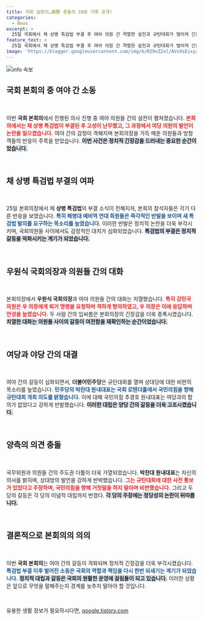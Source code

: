 ```yaml
---
title: 국회 실랑이…與野 충돌의 10분 기록 공개!
categories:
  - News
excerpt: >
  25일 국회에서 채 상병 특검법 부결 후 여야 의원 간 격렬한 설전과 규탄대회가 벌어져 긴장감이 감돌았다. “개판” 발언을 두고 우원식 의장이 여당 의원에게 강하게 지적하며 상황은 더 악화됐다. 이 사태의 배경과 이후 전개를 파헤친다!
feature_text: >
  25일 국회에서 채 상병 특검법 부결 후 여야 의원 간 격렬한 설전과 규탄대회가 벌어져 긴장감이 감돌았다. “개판” 발언을 두고 우원식 의장이 여당 의원에게 강하게 지적하며 상황은 더 악화됐다. 이 사태의 배경과 이후 전개를 파헤친다!
image: 'https://blogger.googleusercontent.com/img/b/R29vZ2xl/AVvXsEixyZcFfHzMRdzZMjFBmAUKJYCLCGyLL1o632UiGVXcaFdKo_bkvkuCioo0uUKlGfBVcT3P84aROyZIXSBEx3Aw5nCQ3pTgDom1WDC4m8eifvWiAmWEEVb4x6G_l8C0QH225ldMjyaFvpxGEBGNO37VmDTDMHGhJPq73UglMfDca1-0aw/s1600/blogspot.png'
---
```


<p><img src="https://blogger.googleusercontent.com/img/b/R29vZ2xl/AVvXsEixyZcFfHzMRdzZMjFBmAUKJYCLCGyLL1o632UiGVXcaFdKo_bkvkuCioo0uUKlGfBVcT3P84aROyZIXSBEx3Aw5nCQ3pTgDom1WDC4m8eifvWiAmWEEVb4x6G_l8C0QH225ldMjyaFvpxGEBGNO37VmDTDMHGhJPq73UglMfDca1-0aw/s1600/blogspot.png" alt="info 속보" /></p>

<h2 data-ke-size="size26">국회 본회의 중 여야 간 소동</h2>

<p data-ke-size="size16">&nbsp;</p>

<p>이번 <b>국회 본회의</b>에서 진행된 의사 진행 중 여야 의원들 간의 설전이 펼쳐졌습니다. <b><span style="color: #ee2323;">본회의에서는 채 상병 특검법이 부결된 후 고성이 난무했고, 그 과정에서 여당 의원의 발언이 논란을 일으켰습니다.</span></b> 여야 간의 감정이 격해지며 본회의장을 가득 메운 의원들과 방청객들의 반응이 주목을 받았습니다. <b><span style="background-color: #21538527;">이번 사건은 정치적 긴장감을 드러내는 중요한 순간이었습니다.</span></b> </p>

<p data-ke-size="size16">&nbsp;</p>

<h2 data-ke-size="size26">채 상병 특검법 부결의 여파</h2>

<p data-ke-size="size16">&nbsp;</p>

<p>25일 본회의장에서 채 <b>상병 특검법</b>의 부결 소식이 전해지자, 본회의 참석자들은 각기 다른 반응을 보였습니다. <b><span style="color: #1a5490;">특히 해병대 예비역 연대 회원들은 즉각적인 반발을 보이며 새 특검법 발의를 요구하는 목소리를 높였습니다.</span></b> 이러한 반발은 정치적 논란을 더욱 부각시키며, 국회의원들 사이에서도 감정적인 대치가 심화되었습니다. <b><span style="background-color: #21538527;">특검법의 부결은 정치적 갈등을 악화시키는 계기가 되었습니다.</span></b></p>

<p data-ke-size="size16">&nbsp;</p>

<h2 data-ke-size="size26">우원식 국회의장과 의원들 간의 대화</h2>

<p data-ke-size="size16">&nbsp;</p>

<p>본회의장에서 <b>우원식 국회의장</b>과 여야 의원들 간의 대화는 치열했습니다. <b><span style="color: #ee2323;">특히 강민국 의원은 우 의장에게 퇴거 명령을 요청하며 격하게 항의하였고, 우 의장은 이에 응답하며 언성을 높였습니다.</span></b> 두 사람 간의 입씨름은 본회의장의 긴장감을 더욱 증폭시켰습니다. <b><span style="background-color: #21538527;">치열한 대화는 의원들 사이의 갈등이 여전함을 재확인하는 순간이었습니다.</span></b></p>

<p data-ke-size="size16">&nbsp;</p>

<h2 data-ke-size="size26">여당과 야당 간의 대결</h2>

<p data-ke-size="size16">&nbsp;</p>

<p>여야 간의 갈등이 심화되면서, <b>더불어민주당</b>은 규탄대회를 열며 상대당에 대한 비판의 목소리를 높였습니다. <b><span style="color: #1a5490;">민주당의 박찬대 원내대표는 국회 로텐더홀에서 국민의힘을 향해 규탄대회 개최 의도를 밝혔습니다.</span></b> 이에 대해 국민의힘 추경호 원내대표는 여당과의 합의가 없었다고 강하게 반발했습니다. <b><span style="background-color: #21538527;">이러한 대립은 양당 간의 갈등을 더욱 고조시켰습니다.</span></b></p>

<p data-ke-size="size16">&nbsp;</p>

<h2 data-ke-size="size26">양측의 의견 충돌</h2>

<p data-ke-size="size16">&nbsp;</p>

<p>국무위원과 의원들 간의 주도권 다툼이 더욱 가열되었습니다. <b>박찬대 원내대표</b>는 자신의 의사를 밝히며, 상대방의 발언을 강하게 반박했습니다. <b><span style="color: #ee2323;">그는 규탄대회에 대한 사전 통보가 있었다고 주장하며, 국민의힘을 향해 거짓말을 하지 말라며 비판했습니다.</span></b> 그리고 두 당의 갈등은 각 당의 이념적 대립까지 번졌다. <b><span style="background-color: #21538527;">각 당의 주장에는 정당성의 논란이 뒤따릅니다.</span></b></p>

<p data-ke-size="size16">&nbsp;</p>

<h2 data-ke-size="size26">결론적으로 본회의의 의의</h2>

<p data-ke-size="size16">&nbsp;</p>

<p>이번 <b>국회 본회의</b>는 여야 간의 갈등이 격화되며 정치적 긴장감을 더욱 부각시켰습니다. <b><span style="color: #1a5490;">특검법 부결 이후 벌어진 소동은 국회의 역할과 책임을 다시 한번 되새기는 계기가 되었습니다.</span></b> <b><span style="background-color: #21538527;">정치적 대립과 갈등은 국회의 원활한 운영에 걸림돌이 되고 있습니다.</span></b> 이러한 상황은 앞으로 무엇을 말해주는지 경계를 늦추지 말아야 할 것입니다. </p>

<p data-ke-size="size16">&nbsp;</p>
유용한 생활 정보가 필요하시다면, <a href="https://qoogle.tistory.com" rel="dofollow">qoogle.tistory.com</a>


